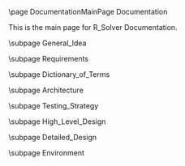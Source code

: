 \page DocumentationMainPage Documentation

This is the main page for R_Solver Documentation.

\subpage General_Idea

\subpage Requirements

\subpage Dictionary_of_Terms

\subpage Architecture

\subpage Testing_Strategy

\subpage High_Level_Design

\subpage Detailed_Design

\subpage Environment

